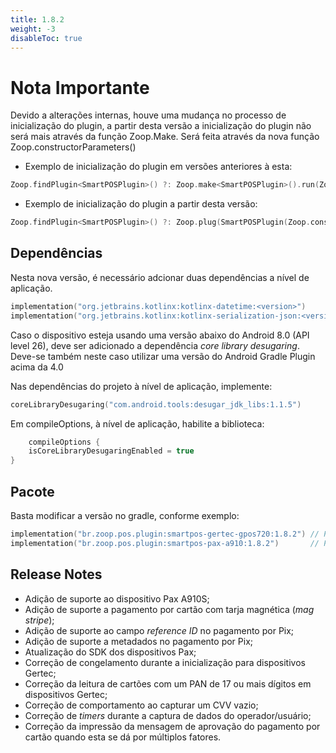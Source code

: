 ```yaml
---
title: 1.8.2
weight: -3
disableToc: true
---
```


# Nota Importante
Devido a alterações internas, houve uma mudança no processo de inicialização do plugin, a partir desta versão
a inicialização do plugin não será mais através da função Zoop.Make. Será feita através da nova função Zoop.constructorParameters()

- Exemplo de inicialização do plugin em versões anteriores à esta:
```Kotlin
Zoop.findPlugin<SmartPOSPlugin>() ?: Zoop.make<SmartPOSPlugin>().run(Zoop::plug)
```

- Exemplo de inicialização do plugin a partir desta versão:
```Kotlin
Zoop.findPlugin<SmartPOSPlugin>() ?: Zoop.plug(SmartPOSPlugin(Zoop.constructorParameters()))
```

## Dependências
Nesta nova versão, é necessário adcionar duas dependências a nível de aplicação.

```Kotlin
implementation("org.jetbrains.kotlinx:kotlinx-datetime:<version>")
implementation("org.jetbrains.kotlinx:kotlinx-serialization-json:<version>")
```

Caso o dispositivo esteja usando uma versão abaixo do Android 8.0 (API level 26), deve ser adicionado a dependência _core library desugaring_.
Deve-se também neste caso utilizar uma versão do Android Gradle Plugin acima da 4.0

Nas dependências do projeto à nível de aplicação, implemente: 
```Kotlin
coreLibraryDesugaring("com.android.tools:desugar_jdk_libs:1.1.5")
```

Em compileOptions, à nível de aplicação, habilite a biblioteca:
```Kotlin
    compileOptions {
    isCoreLibraryDesugaringEnabled = true
}
```

## Pacote

Basta modificar a versão no gradle, conforme exemplo:

```Kotlin
implementation("br.zoop.pos.plugin:smartpos-gertec-gpos720:1.8.2") // Para a Gertec GPOS720
implementation("br.zoop.pos.plugin:smartpos-pax-a910:1.8.2")       // Para a Pax A910/A910S
```

## Release Notes

- Adição de suporte ao dispositivo Pax A910S;
- Adição de suporte a pagamento por cartão com tarja magnética (_mag stripe_);
- Adição de suporte ao campo _reference ID_ no pagamento por Pix;
- Adição de suporte a metadados no pagamento por Pix;
- Atualização do SDK dos dispositivos Pax;
- Correção de congelamento durante a inicialização para dispositivos Gertec;
- Correção da leitura de cartões com um PAN de 17 ou mais dígitos em dispositivos Gertec;
- Correção de comportamento ao capturar um CVV vazio;
- Correção de _timers_ durante a captura de dados do operador/usuário;
- Correção da impressão da mensagem de aprovação do pagamento por cartão quando esta se dá por múltiplos fatores.
